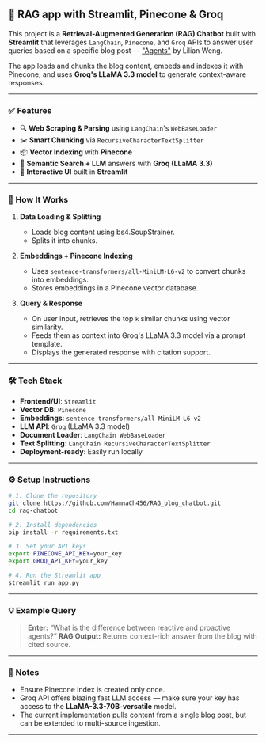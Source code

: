 ## 🧠 RAG app with Streamlit, Pinecone & Groq

This project is a **Retrieval-Augmented Generation (RAG) Chatbot** built with **Streamlit** that leverages `LangChain`, `Pinecone`, and `Groq` APIs to answer user queries based on a specific blog post — ["Agents"](https://lilianweng.github.io/posts/2023-06-23-agent/) by Lilian Weng.

The app loads and chunks the blog content, embeds and indexes it with Pinecone, and uses **Groq's LLaMA 3.3 model** to generate context-aware responses.

---

### ✅ Features

* 🔍 **Web Scraping & Parsing** using `LangChain`'s `WebBaseLoader`
* ✂️ **Smart Chunking** via `RecursiveCharacterTextSplitter`
* 📦 **Vector Indexing** with **Pinecone**
* 🧠 **Semantic Search + LLM** answers with **Groq (LLaMA 3.3)**
* 💬 **Interactive UI** built in **Streamlit**

---

### 🚀 How It Works

1. **Data Loading & Splitting**

   * Loads blog content using bs4.SoupStrainer.
   * Splits it into chunks.

2. **Embeddings + Pinecone Indexing**

   * Uses `sentence-transformers/all-MiniLM-L6-v2` to convert chunks into embeddings.
   * Stores embeddings in a Pinecone vector database.

3. **Query & Response**

   * On user input, retrieves the top `k` similar chunks using vector similarity.
   * Feeds them as context into Groq's LLaMA 3.3 model via a prompt template.
   * Displays the generated response with citation support.

---

### 🛠 Tech Stack

* **Frontend/UI**: `Streamlit`
* **Vector DB**: `Pinecone`
* **Embeddings**: `sentence-transformers/all-MiniLM-L6-v2`
* **LLM API**: `Groq` (LLaMA 3.3 model)
* **Document Loader**: `LangChain WebBaseLoader`
* **Text Splitting**: `LangChain RecursiveCharacterTextSplitter`
* **Deployment-ready**: Easily run locally 

---

### ⚙️ Setup Instructions

```bash
# 1. Clone the repository
git clone https://github.com/HamnaCh456/RAG_blog_chatbot.git
cd rag-chatbot

# 2. Install dependencies
pip install -r requirements.txt

# 3. Set your API keys
export PINECONE_API_KEY=your_key
export GROQ_API_KEY=your_key

# 4. Run the Streamlit app
streamlit run app.py
```

---

### 💡 Example Query

> **Enter:** “What is the difference between reactive and proactive agents?”
> **RAG Output:** Returns context-rich answer from the blog with cited source.

---

### 📌 Notes

* Ensure Pinecone index is created only once.
* Groq API offers blazing fast LLM access — make sure your key has access to the **LLaMA-3.3-70B-versatile** model.
* The current implementation pulls content from a single blog post, but can be extended to multi-source ingestion.

---

